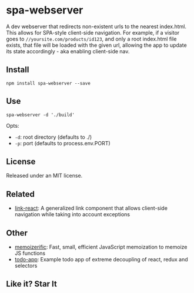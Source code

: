 # spa-webserver
A dev webserver that redirects non-existent urls to the nearest index.html. 
This allows for SPA-style client-side navigation. 
For example, if a visitor goes to `//yoursite.com/products/id123`, and only a root index.html file exists, that file will be loaded with the given url, allowing the app to update its state accordingly - aka enabling client-side nav.

## Install
```
npm install spa-webserver --save
```

## Use
```
spa-webserver -d './build'
```

Opts:
- `-d`: root directory (defaults to ./)
- `-p`: port (defaults to process.env.PORT)


## License

Released under an MIT license.

## Related
- [link-react](https://github.com/thinkloop/link-react/): A generalized link <a> component that allows client-side navigation while taking into account exceptions

## Other
- [memoizerific](https://github.com/thinkloop/memoizerific/): Fast, small, efficient JavaScript memoization to memoize JS functions
- [todo-app](https://github.com/thinkloop/todo-app/): Example todo app of extreme decoupling of react, redux and selectors

## Like it? Star It
